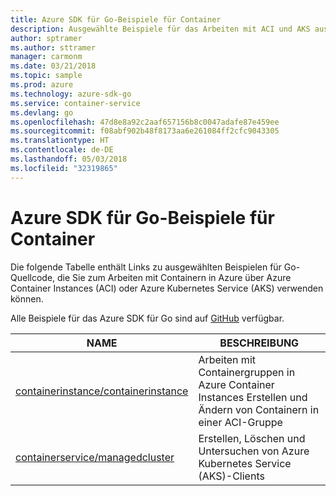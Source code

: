 ```yaml
---
title: Azure SDK für Go-Beispiele für Container
description: Ausgewählte Beispiele für das Arbeiten mit ACI und AKS aus dem Azure SDK für Go
author: sptramer
ms.author: sttramer
manager: carmonm
ms.date: 03/21/2018
ms.topic: sample
ms.prod: azure
ms.technology: azure-sdk-go
ms.service: container-service
ms.devlang: go
ms.openlocfilehash: 47d8e8a92c2aaf657156b8c0047adafe87e459ee
ms.sourcegitcommit: f08abf902b48f8173aa6e261084ff2cfc9043305
ms.translationtype: HT
ms.contentlocale: de-DE
ms.lasthandoff: 05/03/2018
ms.locfileid: "32319865"
---
```

# <a name="azure-sdk-for-go-samples-for-containers"></a>Azure SDK für Go-Beispiele für Container

Die folgende Tabelle enthält Links zu ausgewählten Beispielen für Go-Quellcode, die Sie zum Arbeiten mit Containern in Azure über Azure Container Instances (ACI) oder Azure Kubernetes Service (AKS) verwenden können. 

Alle Beispiele für das Azure SDK für Go sind auf [GitHub](https://github.com/Azure-Samples/azure-sdk-for-go-samples) verfügbar.

| NAME | BESCHREIBUNG |
|------|-------------|
| [containerinstance/containerinstance](https://github.com/Azure-Samples/azure-sdk-for-go-samples/blob/master/containerinstance/containerinstance.go) | Arbeiten mit Containergruppen in Azure Container Instances Erstellen und Ändern von Containern in einer ACI-Gruppe |
| [containerservice/managedcluster](https://github.com/Azure-Samples/azure-sdk-for-go-samples/blob/master/containerservice/managedcluster.go) | Erstellen, Löschen und Untersuchen von Azure Kubernetes Service (AKS)-Clients |
